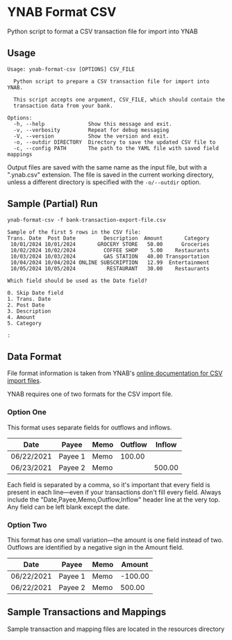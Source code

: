# YNAB Format CSV

Python script to format a CSV transaction file for import into YNAB

## Usage

```
Usage: ynab-format-csv [OPTIONS] CSV_FILE

  Python script to prepare a CSV transaction file for import into YNAB.

  This script accepts one argument, CSV_FILE, which should contain the
  transaction data from your bank.

Options:
  -h, --help              Show this message and exit.
  -v, --verbosity         Repeat for debug messaging
  -V, --version           Show the version and exit.
  -o, --outdir DIRECTORY  Directory to save the updated CSV file to
  -c, --config PATH       The path to the YAML file with saved field mappings
```

Output files are saved with the same name as the input file, but with a ".ynab.csv" extension.
The file is saved in the current working directory, unless a different directory is
specified with the `-o/--outdir` option.

## Sample (Partial) Run

```shell
ynab-format-csv -f bank-transaction-export-file.csv

Sample of the first 5 rows in the CSV file:
Trans. Date  Post Date         Description  Amount       Category
 10/01/2024 10/01/2024       GROCERY STORE   50.00      Groceries
 10/02/2024 10/02/2024         COFFEE SHOP    5.00    Restaurants
 10/03/2024 10/03/2024         GAS STATION   40.00 Transportation
 10/04/2024 10/04/2024 ONLINE SUBSCRIPTION   12.99  Entertainment
 10/05/2024 10/05/2024          RESTAURANT   30.00    Restaurants

Which field should be used as the Date field?

0. Skip Date field
1. Trans. Date
2. Post Date
3. Description
4. Amount
5. Category

:
```

## Data Format

File format information is taken from YNAB's [online documentation for CSV import files](https://support.ynab.com/en_us/formatting-a-csv-file-an-overview-BJvczkuRq#texteditor).

YNAB requires one of two formats for the CSV import file.

### Option One

This format uses separate fields for outflows and inflows.

| Date       | Payee   | Memo | Outflow | Inflow |
| ---------- | ------- | ---- | ------- | ------ |
| 06/22/2021 | Payee 1 | Memo | 100.00  |        |
| 06/23/2021 | Payee 2 | Memo |         | 500.00 |

Each field is separated by a comma, so it's important that every field is present in each line—even if your transactions don't fill every field. Always include the "Date,Payee,Memo,Outflow,Inflow" header line at the very top. Any field can be left blank except the date.

### Option Two

This format has one small variation—the amount is one field instead of two. Outflows are identified by a negative sign in the Amount field.

| Date       | Payee   | Memo | Amount  |
| ---------- | ------- | ---- | ------- |
| 06/22/2021 | Payee 1 | Memo | -100.00 |
| 06/22/2021 | Payee 2 | Memo |  500.00 |

## Sample Transactions and Mappings

Sample transaction and mapping files are located in the resources directory
